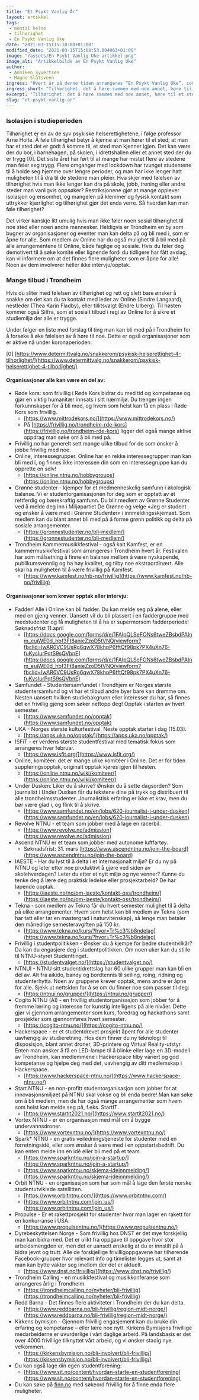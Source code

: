 ```yaml
---
title: "Et Psykt Vanlig År"
layout: artikkel
tags: 
 - mental helse
 - tilhørighet
 - En Psykt Vanlig Uke
date: "2021-03-15T15:10:00+01:00"
modified_date: "2021-03-15T15:08:53.804063+01:00"
image: "/assets/En Psykt Vanlig Uke artikkel.png"
image_alt: "Artikkelbilde av En Psykt Vanlig Uke"
author:
 - Anniken Syvertsen
 - Magne Slåtsveen
ingress: "Hvert år på denne tiden arrangeres “En Psykt Vanlig Uke”, som er en type studentfestival hvor målet er å bidra til økt oppmerksomhet rundt psykisk helse i tillegg til å senke terskelen for å prate om det. En Psykt Vanlig Uke starter i dag (15.03) og varer frem til 21. mars. Arrangementene involverer alt fra joggetur, quiz og foredrag til spillkveld og filmkveld. Programmet finner du på [https://www.enpsyktvanliguke.com/](https://www.enpsyktvanliguke.com/), og arrangementene er åpne for alle. I år er temaet tilhørighet."
ingress_short: "Tilhørighet: det å høre sammen med noe annet, høre til et sted; tilknytning"
excerpt: "Tilhørighet: det å høre sammen med noe annet, høre til et sted; tilknytning"
slug: "et-psykt-vanlig-ar"
---
```

### Isolasjon i studieperioden
Tilhørighet er en av de syv psykiske helserettighetene, i følge professor Arne Holte. Å føle tilhørighet betyr å kjenne at man hører til et sted, at man har et sted det er godt å komme til, et sted man kjenner igjen. Det kan være der du bor, i barnehagen, på skolen, i idrettshallen eller et annet sted der du er trygg [0]. Det siste året har ført til at mange har mistet flere av stedene man føler seg trygg. Flere omganger med lockdown har tvunget studentene til å holde seg hjemme over lengre perioder, og man har ikke lenger hatt muligheten til å dra til de stedene man pleier. Hva skjer med følelsen av tilhørighet hvis man ikke lenger kan dra på skole, jobb, trening eller andre steder man vanligvis oppsøker? Restriksjonene gjør at mange opplever isolasjon og ensomhet, og mangelen på klemmer og fysisk kontakt som uttrykker kjærlighet og tilhørighet gjør det enda verre. Så hvordan kan man føle tilhørighet?

Det virker kanskje litt umulig hvis man ikke føler noen sosial tilhørighet til noe sted eller noen andre mennesker. Heldigvis er Trondheim en by som bugner av organisasjoner og eventer man kan delta på og bli med i, som er åpne for alle. Som medlem av Online har du også mulighet til å bli med på alle arrangementene til Online, både faglige og sosiale. Hvis du føler deg demotivert til å søke komité eller lignende fordi du tidligere har fått avslag, kan vi informere om at det finnes flere muligheter som er åpne for alle! Noen av dem involverer heller ikke intervju/opptak. 

### Mange tilbud i Trondheim
Hvis du sliter med følelsen av tilhørighet og rett og slett bare ønsker å snakke om det kan du ta kontakt med leder av Online (Sindre Langaard), nestleder (Thea Karin Fladby), eller tillitsvalgt (Endre Ulberg). Til høsten kommer også SiIfra, som et sosialt tilbud i regi av Online for å sikre et studiemiljø der alle er trygge.

Under følger en liste med forslag til ting man kan bli med på i Trondheim for å forsøke å øke følelsen av å høre til noe. Dette er også organisasjoner som er aktive nå under koronaperioden.


\[0] [https://www.determittvalg.no/snakkerom/psykisk-helserettighet-4-tilhorlighet/](https://www.determittvalg.no/snakkerom/psykisk-helserettighet-4-tilhorlighet/)

#### Organisasjoner alle kan være en del av:

* Røde kors: som frivillig i Røde Kors bidrar du med tid og kompetanse og gjør en viktig humanitær innsats i sitt nærmiljø. Du trenger ingen forkunnskaper for å bli med, og hvem som helst kan få en plass i Røde Kors som frivillig.
    * [https://www.mittrodekors.no/](https://www.mittrodekors.no/)
    * På [https://frivillig.no/trondheim-rde-kors](https://frivillig.no/trondheim-rde-kors) ligger det også mange aktive oppdrag man søke om å bli med på.
* Frivillig.no har generelt sett mange ulike tilbud for de som ønsker å jobbe frivillig med noe.
* Online, interessegrupper. Online har en rekke interessegrupper man kan bli med i, og finnes ikke interessen din som en interessegruppe kan du opprette en selv!
    * [https://online.ntnu.no/hobbygroups](https://online.ntnu.no/hobbygroups)
* Grønne studenter - kjemper for et medmenneskelig samfunn i økologisk balanse. Vi er studentorganisasjonen for deg som er opptatt av et rettferdig og bærekraftig samfunn. Du blir medlem av Grønne Studenter ved å melde deg inn i Miljøpartiet De Grønne og velge «Jeg er student og ønsker å være med i Grønne Studenter» i innmeldingsskjemaet. Som medlem kan du blant annet bli med på å forme grønn politikk og delta på sosiale arrangementer. 
    * [https://gronnestudenter.no/bli-medlem/](https://gronnestudenter.no/bli-medlem/)
* Trondheim Kammermusikkfestival - også kalt Kamfest, er en kammermusikkfestival som arrangeres i Trondheim hvert år.  Festivalen har som målsetning å finne en balanse mellom å være nyskapende, publikumsvennlig og ha høy kvalitet, og tilby noe ekstraordinært. Alle skal ha muligheten til å være frivillig på Kamfest.
    * [https://www.kamfest.no/nb-no/frivillig](https://www.kamfest.no/nb-no/frivillig)


#### Organisasjoner som krever opptak eller intervju:

* Fadder! Alle i Online kan bli fadder. Du kan melde seg på alene, eller med en gjeng venner. Uansett vil du bli plassert i en faddergruppe med medstudenter og få muligheten til å ha er supermorsom fadderperiode! Søknadsfrist 11.april
    * [https://docs.google.com/forms/d/e/1FAIpQLSeFONs6tweZBsbdPAInm_eujWE0d_hbf3Ft8anieZzoD5tVNQ/viewform?fbclid=IwAR0VC9UsRg6qwX78khpP6fftQf98pk7PX4uXn76-fuKysIurPqtS9sQVbnE](https://docs.google.com/forms/d/e/1FAIpQLSeFONs6tweZBsbdPAInm_eujWE0d_hbf3Ft8anieZzoD5tVNQ/viewform?fbclid=IwAR0VC9UsRg6qwX78khpP6fftQf98pk7PX4uXn76-fuKysIurPqtS9sQVbnE)
* Samfundet - Studentersamfundet i Trondhjem er Norges største studentersamfund og vi har et tilbud andre byer bare kan drømme om. Nesten uansett hvilken studiebakgrunn eller interesser du har, så finnes det en frivillig gjeng som søker nettopp deg! Opptak i starten av hvert semester. 
    * [https://www.samfundet.no/opptak](https://www.samfundet.no/opptak)
* UKA - Norges største kulturfestival. Neste opptak starter i dag (15.03). 
    * [https://apps.uka.no/opptak/](https://apps.uka.no/opptak/)
* ISFiT - er verdens største studentfestival med tematisk fokus som arrangeres hver februar. 
    * [https://www.isfit.org/](https://www.isfit.org/)
* Online, komitéer: det er mange ulike komitéer i Online. Det er for tiden suppleringsopptak, originalt opptak kjøres igjen til høsten.
    * [https://online.ntnu.no/wiki/komiteer/](https://online.ntnu.no/wiki/komiteer/)
* Under Dusken: Liker du å skrive? Ønsker du å sette dagsorden? Som journalist i Under Dusken får du tekstene dine på trykk og distribuert til alle trondheimsstudenter. Journalistisk erfaring er ikke et krav, men du bør være glad i, og flink til å skrive.
    * [https://www.samfundet.no/en/jobs/620-journalist-i-under-dusken](https://www.samfundet.no/en/jobs/620-journalist-i-under-dusken) 
* Revolve NTNU - et team som jobber med å lage en racerbil. 
    * [https://www.revolve.no/admission](https://www.revolve.no/admission)
* Ascend NTNU er et team som jobber med autonome luftfartøy. 
    * Søknadsfrist: 31. mars [https://www.ascendntnu.no/join-the-board](https://www.ascendntnu.no/join-the-board)
* IAESTE - Har du lyst til å delta i et internasjonalt miljø? Er du ny på NTNU og leter etter noe produktivt å gjøre ved siden av skolehverdagen? Leter du etter et nytt miljø og nye venner? Kunne du tenke deg å lære deg praktisk ledelse eller prosjektarbeid? De har løpende opptak. 
    * [https://iaeste.no/no/om-iaeste/kontakt-oss/trondheim/](https://iaeste.no/no/om-iaeste/kontakt-oss/trondheim/)
* Tekna - som medlem av Tekna får du hvert semester mulighet til å delta på ulike arrangementer. Hvem som helst kan bli medlem av Tekna (som har tatt eller tar en mastergrad i naturvitenskap), så lenge man betaler den månedlige semesteravgiften på 150 kr. 
    * [https://www.tekna.no/kurs/?hvor=Tr%c3%b8ndelag](https://www.tekna.no/kurs/?hvor=Tr%c3%b8ndelag)
* Frivillig i studentpolitikken - Ønsker du å kjempe for bedre studentvilkår? Da kan du engasjere deg i studentpolitikken. Om noen uker kan du stille til NTNU-styret Studenttinget.
    * [https://studentvalget.no/](https://studentvalget.no/)
* NTNUI - NTNU sitt studentidrettslag har 60 ulike grupper man kan bli en del av. Alt fra aikido, bandy og bordtennis til seiling, roing, ridning og studenterhytta. Noen av gruppene krever opptak, mens andre er åpne for alle. Sjekk ut nettsiden for å se om du finner noe som passer til deg:
    * [https://ntnui.no/grupper/](https://ntnui.no/grupper/)
* Cogito NTNU (AI) - en frivillig studentorganisasjon som jobber for å fremme læring og interesse for kunstig intelligens på alle nivåer. Dette gjør vi gjennom arrangementer som kurs, foredrag og hackathons samt prosjekter som gjennomføres hvert semester.
    * [https://cogito-ntnu.no/](https://cogito-ntnu.no/)
* Hackerspace - er et studentdrevet prosjekt åpent for alle studenter uavhengig av studieretning. Hos dem finner du ny teknologi til disposisjon, blant annet droner, 3D-printere og Virtual Reality-utstyr. Enten man ønsker å få en LED-lampe til å blinke eller lage en 3D-modell av Trondheim, kan medlemmene i Hackerspace tilby variert og god kompetanse og hjelpe deg med det, uavhengig av ditt medlemskap i Hackerspace.
    * [https://www.hackerspace-ntnu.no/](https://www.hackerspace-ntnu.no/)
* Start NTNU - en non-profitt studentorganisasjon som jobber for at innovasjonsmiljøet på NTNU skal vokse og bli enda bedre! Man kan søke om å bli medlem, men de har også mange arrangementer som hvem som helst kan melde seg på, f.eks. StartIT.
    * [https://www.startit2021.no/](https://www.startit2021.no/)
* Vortex NTNU - er en organisasjon med mål om å bygge undervannsdroner.
    * [https://www.vortexntnu.no/](https://www.vortexntnu.no/)
* Spark\* NTNU - en gratis veiledningstjeneste for studenter med en forretningsidé, eller som ønsker å være med i en oppstartsbedrift. Du kan enten melde inn en idé eller bli med på et team.
    * [https://www.sparkntnu.no/join-a-startup/](https://www.sparkntnu.no/join-a-startup/)
    * [https://www.sparkntnu.no/skjema-ideinnmelding/](https://www.sparkntnu.no/skjema-ideinnmelding/)
* Orbit NTNU - en organisasjon som har som mål å lage den første norske studentutviklede satellitten. 
    * [https://www.orbitntnu.com/](https://www.orbitntnu.com/)
    * [https://www.orbitntnu.com/join_us/](https://www.orbitntnu.com/join_us/)
* Propulse - Er et rakettprosjekt for studenter hvor man lager en rakett for en konkurranse i USA.
    * [https://www.propulsentnu.no/](https://www.propulsentnu.no/)
* Dyrebeskyttelsen Norge - Som frivillig hos DNST er det mye forskjellig man kan bidra med. Det er ulikt fra oppgave til oppgave hvor stor arbeidsmengden er, men det er uansett ønskelig at du er innstilt på å bidra jevnt og trutt. Alle de forskjellige frivilligoppgavene har tilhørende Facebook-grupper hvor relevant info og timelister legges ut, samt at man kan bytte vakter seg imellom der det er aktuelt.
    * [https://www.dnst.no/frivillig/](https://www.dnst.no/frivillig/)
* Trondheim Calling - en musikkfestival og musikkonferanse som arrangeres årlig i Trondheim.
    * [https://trondheimcalling.no/nyheter/bli-frivillig](https://trondheimcalling.no/nyheter/bli-frivillig)
* Redd Barna - Det finnes flere aktiviteter i Trondheim der du kan delta.
    * [https://www.reddbarna.no/bli-frivillig/region-midt-norge/](https://www.reddbarna.no/bli-frivillig/region-midt-norge/)
* Kirkens bymisjon - Gjennom frivillig engasjement kan du bruke din erfaring og kompetanse – eller lære noe nytt. Kirkens Bymisjons frivillige medarbeiderne er uvurderlige i vårt daglige arbeid. På landsbasis er det over 4000 frivillige tilknyttet vårt arbeid, og vi ønsker stadig nye velkommen.
    * [https://kirkensbymisjon.no/bli-involvert/bli-frivillig/](https://kirkensbymisjon.no/bli-involvert/bli-frivillig/)
* Du kan også lage din egen studentforening:
    * [https://www.sit.no/content/hvordan-starte-en-studentforening](https://www.sit.no/content/hvordan-starte-en-studentforening)
* Du kan søke på [finn.no](https://www.finn.no) med søkeord frivillig for å finne enda flere muligheter.